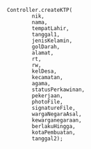 
                    Controller.createKTP(
                            nik,
                            nama,
                            tempatLahir,
                            tanggal1,
                            jenisKelamin,
                            golDarah,
                            alamat,
                            rt,
                            rw,
                            kelDesa,
                            kecamatan,
                            agama,
                            statusPerkawinan,
                            pekerjaan,
                            photoFile,
                            signatureFile,
                            wargaNegaraAsal,
                            kewarganegaraan,
                            berlakuHingga,
                            kotaPembuatan,
                            tanggal2);